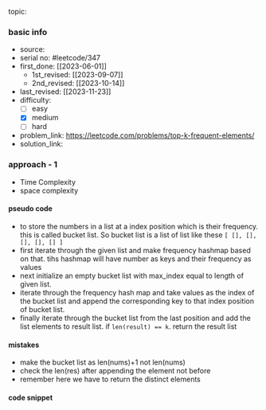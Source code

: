 topic:

### basic info
- source:  
- serial no: #leetcode/347
- first_done: [[2023-06-01]]
	- 1st_revised: [[2023-09-07]]
	- 2nd_revised: [[2023-10-14]]
- last_revised: [[2023-11-23]]
- difficulty:
	- [ ] easy
	- [x] medium
	- [ ] hard
- problem_link: https://leetcode.com/problems/top-k-frequent-elements/
- solution_link:

### approach - 1
- Time Complexity
- space complexity

#### pseudo code
- to store the numbers in a list at a index position which is their frequency. this is called bucket list. So bucket list is a list of list like these `[ [], [], [], [], [] ]`
- first iterate through the given list and make frequency hashmap based on that. tihs hashmap will have number as keys and their frequency as values
- next initialize an empty bucket list with max_index equal to length of given list.
- iterate through the frequency hash map and take values as the index of the bucket list and append the corresponding key to that index position of bucket list.
- finally iterate through the bucket list from the last position and add the list elements to result list. if `len(result) == k`. return the result list
#### mistakes
- make the bucket list as len(nums)+1 not len(nums)
- check the len(res) after appending the element not before
- remember here we have to return the distinct elements
#### code snippet
```python

```